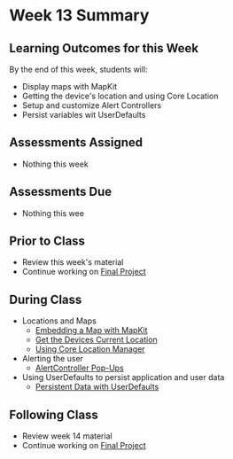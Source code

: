 # Week 13 Summary

## Learning Outcomes for this Week

By the end of this week, students will:

- Display maps with MapKit
- Getting the device's location and using Core Location
- Setup and customize Alert Controllers
- Persist variables wit UserDefaults

## Assessments Assigned

- Nothing this week

## Assessments Due

- Nothing this wee

## Prior to Class

- Review this week's material
- Continue working on [Final Project](/assessments/projects/final.md)

## During Class

- Locations and Maps
    - [Embedding a Map with MapKit](./embedding-mapkit.md)
    - [Get the Devices Current Location](./current-location.md)
    - [Using Core Location Manager](./core-location-manager.md)
- Alerting the user
    - [AlertController Pop-Ups](./alert-controller.md)
- Using UserDefaults to persist application and user data
    - [Persistent Data with UserDefaults](./persistent-data.md)

## Following Class

- Review week 14 material
- Continue working on [Final Project](/assessments/projects/final.md)
